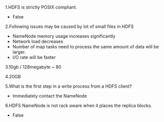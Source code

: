 1.HDFS is strictly POSIX compliant.

- False

2.Following issues may be caused by lot of small files in HDFS

- NameNode memory usage increases significantly
- Network load decreases
- Number of map tasks need to process the same amount of data will be larger.
- I/O rate will be faster



3.10gb / 128megabyte ~ 80

4.20GB

5.What is the first step in a write process from a HDFS client?

- Immediately contact the NameNode


6.HDFS NameNode is not rack aware when it places the replica blocks.

- False
